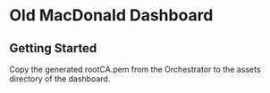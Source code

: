 # Old MacDonald Dashboard

## Getting Started

Copy the generated rootCA.pem from the Orchestrator to the assets directory of the dashboard.
